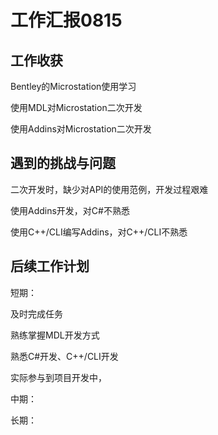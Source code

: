# 工作汇报0815

## 工作收获

Bentley的Microstation使用学习

使用MDL对Microstation二次开发

使用Addins对Microstation二次开发



## 遇到的挑战与问题

二次开发时，缺少对API的使用范例，开发过程艰难

使用Addins开发，对C#不熟悉

使用C++/CLI编写Addins，对C++/CLI不熟悉

## 后续工作计划

短期：

及时完成任务

熟练掌握MDL开发方式

熟悉C#开发、C++/CLI开发

实际参与到项目开发中，

中期：



长期：

